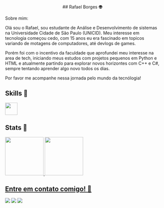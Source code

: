 <p align="center">
  ## Rafael Borges 👽

  Sobre mim:

  Olá sou o Rafael, sou estudante de Análise e Desenvolvimento de sistemas na Universidade Cidade de São Paulo (UNICID). Meu interesse em tecnologia começou cedo, com 15 anos 
  eu era fascinado em topicos variando de motagens de computadores, até devlogs de games.

  Porém foi com o incentivo da faculdade que aprofundei meu interesse na area de tech, iniciando meus estudos com projetos pequenos em Python e HTML e atualmente partindo para
  explorar novos horizontes com C++ e C#, sempre tentando aprender algo novo todos os dias.

  Por favor me acompanhe nessa jornada pelo mundo da tecnólogia!


  ## Skills 🤖
  <img loading="lazy" src="https://cdn.jsdelivr.net/gh/devicons/devicon@latest/icons/python/python-original.svg" width="40" height="40"/>

  ## Stats 👀
  <div>
  <a href="https://github.com/boregs">
  <img loading="lazy" height="125em" src="https://github-readme-stats.vercel.app/api/top-langs/?username=boregs&layout=compact&langs_count=7&theme=dracula"/>
  <img loading="lazy" height="125em" src="https://github-readme-stats.vercel.app/api?username=boregs&show_icons=true&theme=dracula&include_all_commits=true&count_private=true"/>
  </div>
  
  ## Entre em contato comigo! 👾
  <a href="https://www.instagram.com/boregs__/" target="_blank"><img loading="lazy" src="https://img.shields.io/badge/-Instagram-%23E4405F?style=for-the-badge&logo=instagram&logoColor=white" target="_blank"></a>
  <a href="https://www.linkedin.com/in/rafaelboregs/" target="_blank"><img loading="lazy" src="https://img.shields.io/badge/-LinkedIn-%230077B5?style=for-the-badge&logo=linkedin&logoColor=white" target="_blank"></a>
  <a href = "mailto:rafaborgesdasilva75@gmail.com"><img loading="lazy" src="https://img.shields.io/badge/Gmail-D14836?style=for-the-badge&logo=gmail&logoColor=white" target="_blank"></a>
</p>
